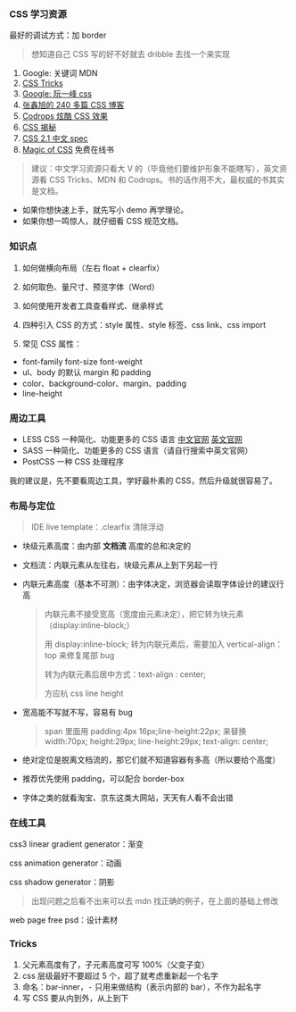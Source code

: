 ### CSS 学习资源

最好的调试方式：加 border

> 想知道自己 CSS 写的好不好就去 dribble 去找一个来实现

1.  Google: 关键词 MDN
2.  [CSS Tricks](https://css-tricks.com/)
3.  [Google: 阮一峰 css](https://www.google.com/search?q=%E9%98%AE%E4%B8%80%E5%B3%B0+css)
4.  [张鑫旭的 240 多篇 CSS 博客](http://www.zhangxinxu.com/wordpress/category/css/page/25/)
5.  [Codrops 炫酷 CSS 效果](https://tympanus.net/codrops/category/playground/)
6.  [CSS 揭秘](http://www.ituring.com.cn/book/1695)
7.  [CSS 2.1 中文 spec](http://cndevdocs.com/)
8.  [Magic of CSS](http://adamschwartz.co/magic-of-css/) 免费在线书

> 建议：中文学习资源只看大 V 的（毕竟他们要维护形象不能瞎写），英文资源看 CSS Tricks、MDN 和 Codrops。书的话作用不大，最权威的书其实是文档。

-   如果你想快速上手，就先写小 demo 再学理论。
-   如果你想一鸣惊人，就仔细看 CSS 规范文档。

###  知识点

1. 如何做横向布局（左右 float + clearfix）

2. 如何取色、量尺寸、预览字体（Word）

3. 如何使用开发者工具查看样式、继承样式

4. 四种引入 CSS 的方式：style 属性、style 标签、css link、css import

5. 常见 CSS 属性：

- font-family font-size font-weight
- ul、body 的默认 margin 和 padding
- color、background-color、margin、padding
- line-height

### 周边工具

- LESS CSS
  一种简化、功能更多的 CSS 语言 [中文官网](https://www.google.com/search?q=less+css+%E4%B8%AD%E6%96%87) [英文官网](https://www.google.com/search?q=less+css)
- SASS
  一种简化、功能更多的 CSS 语言（请自行搜索中英文官网）
- PostCSS
  一种 CSS 处理程序

我的建议是，先不要看周边工具，学好最朴素的 CSS，然后升级就很容易了。

### 布局与定位

> IDE live template：.clearfix 清除浮动

- 块级元素高度：由内部 **文档流** 高度的总和决定的

- 文档流：内联元素从左往右，块级元素从上到下另起一行

- 内联元素高度（基本不可测）：由字体决定，浏览器会读取字体设计的建议行高

  > 内联元素不接受宽高（宽度由元素决定），把它转为块元素（display:inline-block;）
  >
  > 用 display:inline-block; 转为内联元素后，需要加入 vertical-align：top 来修复尾部 bug
  >
  > 转为内联元素后居中方式：text-align : center;
  >
  > 方应杭 css line height

- 宽高能不写就不写，容易有 bug

  > span 里面用 padding:4px 16px;line-height:22px; 来替换 width:70px; height:29px; line-height:29px; text-align: center; 
  
- 绝对定位是脱离文档流的，那它们就不知道容器有多高（所以要给个高度）

- 推荐优先使用 padding，可以配合 border-box

- 字体之类的就看淘宝、京东这类大网站，天天有人看不会出错

### 在线工具

css3 linear gradient generator：渐变

css animation generator：动画

css shadow generator：阴影

> 出现问题之后看不出来可以去 mdn 找正确的例子，在上面的基础上修改

web page free psd：设计素材

### Tricks

1. 父元素高度有了，子元素高度可写 100%（父变子变）
2. css 层级最好不要超过 5 个，超了就考虑重新起一个名字
3. 命名：bar-inner，<kbd>-</kbd> 只用来做结构（表示内部的 bar），不作为起名字
4. 写 CSS 要从内到外，从上到下
